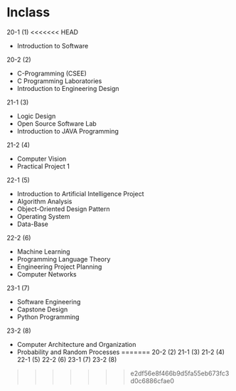 # Inclass

20-1 (1)
<<<<<<< HEAD
- Introduction to Software

20-2 (2)
- C-Programming (CSEE)
- C Programming Laboratories
- Introduction to Engineering Design

21-1 (3)
- Logic Design
- Open Source Software Lab
- Introduction to JAVA Programming

21-2 (4)
- Computer Vision
- Practical Project 1

22-1 (5)
- Introduction to Artificial Intelligence Project
- Algorithm Analysis
- Object-Oriented Design Pattern
- Operating System
- Data-Base

22-2 (6)
- Machine Learning
- Programming Language Theory
- Engineering Project Planning
- Computer Networks

23-1 (7)
- Software Engineering
- Capstone Design
- Python Programming

23-2 (8)
- Computer Architecture and Organization
- Probability and Random Processes
=======
20-2 (2)
21-1 (3)
21-2 (4)
22-1 (5)
22-2 (6)
23-1 (7)
23-2 (8)
>>>>>>> e2df56e8f466b9d5fa55eb673fc3d0c6886cfae0
